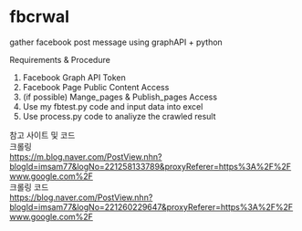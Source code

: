 # fbcrwal
gather facebook post message using graphAPI + python

Requirements & Procedure<br>
1. Facebook Graph API Token
2. Facebook Page Public Content Access
3. (if possible) Mange_pages & Publish_pages Access
4. Use my fbtest.py code and input data into excel
5. Use process.py code to analiyze the crawled result


참고 사이트 및 코드<br>
크롤링<br>
https://m.blog.naver.com/PostView.nhn?blogId=imsam77&logNo=221258133789&proxyReferer=https%3A%2F%2Fwww.google.com%2F<br>
크롤링 코드<br>
https://blog.naver.com/PostView.nhn?blogId=imsam77&logNo=221260229647&proxyReferer=https%3A%2F%2Fwww.google.com%2F<br>
